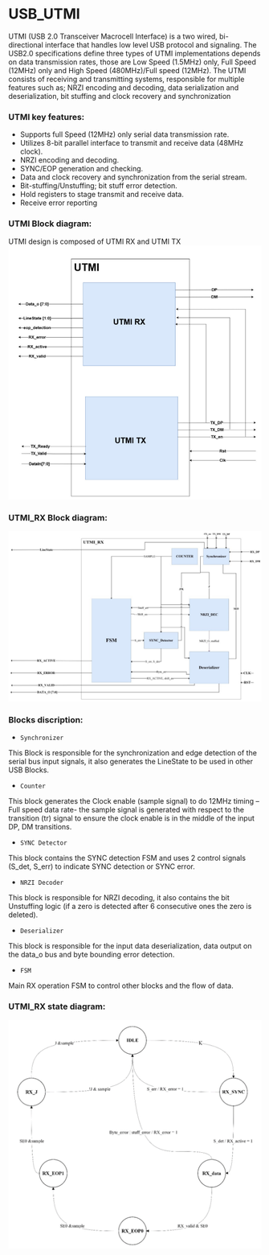 # USB_UTMI
UTMI (USB 2.0 Transceiver Macrocell Interface) is a two wired, bi-directional interface that
handles low level USB protocol and signaling. The USB2.0 specifications define three types 
of UTMI implementations depends on data transmission rates, those are Low Speed 
(1.5MHz) only, Full Speed (12MHz) only and High Speed (480MHz)/Full speed (12MHz).
The UTMI consists of receiving and transmitting systems, responsible for multiple features 
such as; NRZI encoding and decoding, data serialization and deserialization, bit stuffing and 
clock recovery and synchronization

 ### UTMI key features:
 * Supports full Speed (12MHz) only serial data transmission rate.
 * Utilizes 8-bit parallel interface to transmit and receive data (48MHz clock).
 * NRZI encoding and decoding.
 * SYNC/EOP generation and checking.
 * Data and clock recovery and synchronization from the serial stream.
 * Bit-stuffing/Unstuffing; bit stuff error detection.
 * Hold registers to stage transmit and receive data.
 * Receive error reporting

 ### UTMI Block diagram:
  UTMI design is composed of UTMI RX and UTMI TX
![funtable](rsc/UTMI.png)

 ### UTMI_RX Block diagram:
![funtable](rsc/UTMI_RX.png)

 ### Blocks discription:
 * `Synchronizer`
   
This Block is responsible for the synchronization and edge detection of the serial bus input 
signals, it also generates the LineState to be used in other USB Blocks.

 * `Counter`
   
This block generates the Clock enable (sample signal) to do 12MHz timing –Full speed data 
rate- the sample signal is generated with respect to the transition (tr) signal to ensure the 
clock enable is in the middle of the input DP, DM transitions.

 * `SYNC Detector`
   
This block contains the SYNC detection FSM and uses 2 control signals (S_det, S_err) to 
indicate SYNC detection or SYNC error.

 * `NRZI Decoder`
   
This block is responsible for NRZI decoding, it also contains the bit Unstuffing logic (if a 
zero is detected after 6 consecutive ones the zero is deleted).

 * `Deserializer`
   
This block is responsible for the input data deserialization, data output on the data_o bus and 
byte bounding error detection.

 * `FSM`
   
Main RX operation FSM to control other blocks and the flow of data.

### UTMI_RX state diagram:
![funtable](rsc/state.png)
